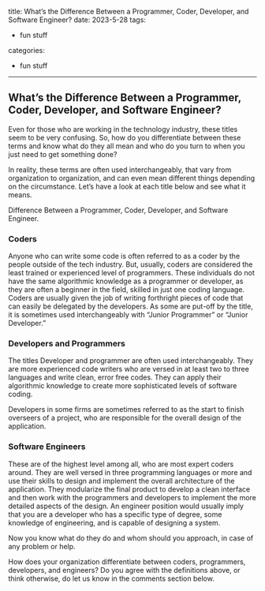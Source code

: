 title: What’s the Difference Between a Programmer, Coder, Developer, and Software Engineer?
date: 2023-5-28
tags:
- fun stuff

categories: 
- fun stuff

---


## What’s the Difference Between a Programmer, Coder, Developer, and Software Engineer?




Even for those who are working in the technology industry, these titles seem to be very confusing. So, how do you differentiate between these terms and know what do they all mean and who do you turn to when you just need to get something done?

In reality, these terms are often used interchangeably, that vary from organization to organization, and can even mean different things depending on the circumstance. Let’s have a look at each title below and see what it means.

Difference Between a Programmer, Coder, Developer, and Software Engineer.

### Coders

Anyone who can write some code is often referred to as a coder by the people outside of the tech industry. But, usually, coders are considered the least trained or experienced level of programmers. These individuals do not have the same algorithmic knowledge as a programmer or developer, as they are often a beginner in the field, skilled in just one coding language. Coders are usually given the job of writing forthright pieces of code that can easily be delegated by the developers. As some are put-off by the title, it is sometimes used interchangeably with “Junior Programmer” or “Junior Developer.”

### Developers and Programmers

The titles Developer and programmer are often used interchangeably. They are more experienced code writers who are versed in at least two to three languages and write clean, error free codes. They can apply their algorithmic knowledge to create more sophisticated levels of software coding.

Developers in some firms are sometimes referred to as the start to finish overseers of a project, who are responsible for the overall design of the application.

### Software Engineers

These are of the highest level among all, who are most expert coders around. They are well versed in three programming languages or more and use their skills to design and implement the overall architecture of the application. They modularize the final product to develop a clean interface and then work with the programmers and developers to implement the more detailed aspects of the design. An engineer position would usually imply that you are a developer who has a specific type of degree, some knowledge of engineering, and is capable of designing a system.

Now you know what do they do and whom should you approach, in case of any problem or help.

How does your organization differentiate between coders, programmers, developers, and engineers? Do you agree with the definitions above, or think otherwise, do let us know in the comments section below.















































































